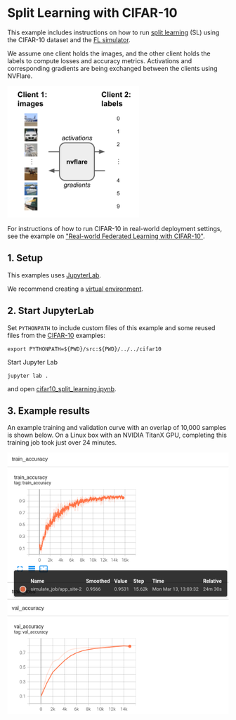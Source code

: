 # Split Learning with CIFAR-10

This example includes instructions on how to run [split learning](https://arxiv.org/abs/1810.06060) (SL) using the 
CIFAR-10 dataset and the [FL simulator](https://nvflare.readthedocs.io/en/latest/user_guide/nvflare_cli/fl_simulator.html).

We assume one client holds the images, and the other client holds the labels to compute losses and accuracy metrics. 
Activations and corresponding gradients are being exchanged between the clients using NVFlare.

<img src="./figs/split_learning.svg" alt="Split learning setup" width="300"/>

For instructions of how to run CIFAR-10 in real-world deployment settings, 
see the example on ["Real-world Federated Learning with CIFAR-10"](../../cifar10/cifar10-real-world/README.md).

## 1. Setup
This examples uses [JupyterLab](https://jupyter.org).

We recommend creating a [virtual environment](../../../README.md#set-up-a-virtual-environment).

## 2. Start JupyterLab
Set `PYTHONPATH` to include custom files of this example and some reused files from the [CIFAR-10](../../cifar10) examples:
```
export PYTHONPATH=${PWD}/src:${PWD}/../../cifar10
```
Start Jupyter Lab
```
jupyter lab .
```
and open [cifar10_split_learning.ipynb](./cifar10_split_learning.ipynb).

## 3. Example results
An example training and validation curve with an overlap of 10,000 samples is shown below.
On a Linux box with an NVIDIA TitanX GPU, completing this training job took just over 24 minutes.

![Split learning training curves](./figs/sl_training_curve_o10000.png)
